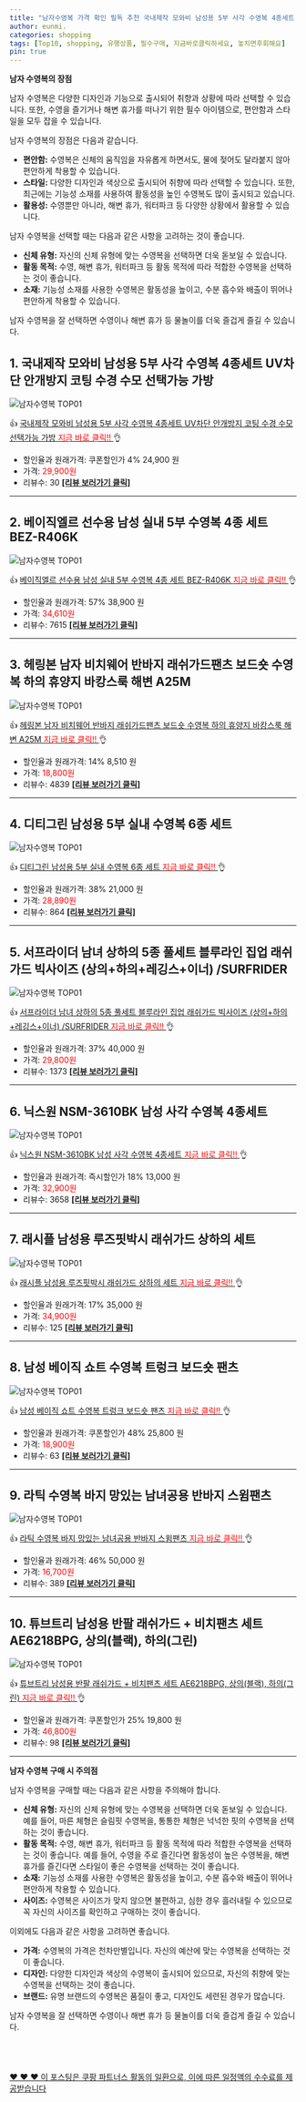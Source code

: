 ```yaml
---
title: "남자수영복 가격 확인 필독 추천 국내제작 모와비 남성용 5부 사각 수영복 4종세트 UV차단 안개방지 코팅 수경 수모 선택가능 가방 비교 장점 구매가이드"
author: eunmi.
categories: shopping
tags: [Top10, shopping, 유행상품, 필수구매, 지금바로클릭하세요, 놓치면후회해요]
pin: true
---
```

**남자 수영복의 장점**

남자 수영복은 다양한 디자인과 기능으로 출시되어 취향과 상황에 따라 선택할 수 있습니다. 또한, 수영을 즐기거나 해변 휴가를 떠나기 위한 필수 아이템으로, 편안함과 스타일을 모두 잡을 수 있습니다.

남자 수영복의 장점은 다음과 같습니다.

* **편안함:** 수영복은 신체의 움직임을 자유롭게 하면서도, 물에 젖어도 달라붙지 않아 편안하게 착용할 수 있습니다.
* **스타일:** 다양한 디자인과 색상으로 출시되어 취향에 따라 선택할 수 있습니다. 또한, 최근에는 기능성 소재를 사용하여 활동성을 높인 수영복도 많이 출시되고 있습니다.
* **활용성:** 수영뿐만 아니라, 해변 휴가, 워터파크 등 다양한 상황에서 활용할 수 있습니다.

남자 수영복을 선택할 때는 다음과 같은 사항을 고려하는 것이 좋습니다.

* **신체 유형:** 자신의 신체 유형에 맞는 수영복을 선택하면 더욱 돋보일 수 있습니다.
* **활동 목적:** 수영, 해변 휴가, 워터파크 등 활동 목적에 따라 적합한 수영복을 선택하는 것이 좋습니다.
* **소재:** 기능성 소재를 사용한 수영복은 활동성을 높이고, 수분 흡수와 배출이 뛰어나 편안하게 착용할 수 있습니다.

남자 수영복을 잘 선택하면 수영이나 해변 휴가 등 물놀이를 더욱 즐겁게 즐길 수 있습니다.

   

## 1. 국내제작 모와비 남성용 5부 사각 수영복 4종세트 UV차단 안개방지 코팅 수경 수모 선택가능 가방

![남자수영복 TOP01](https://thumbnail10.coupangcdn.com/thumbnails/remote/230x230ex/image/vendor_inventory/ee8a/e1419799329450eb21a97cd14ed8d68b72173905d65dd5fdc2fb06f20d92.jpg)


👍 [국내제작 모와비 남성용 5부 사각 수영복 4종세트 UV차단 안개방지 코팅 수경 수모 선택가능 가방 <font color=red> 지금 바로 클릭!! </font> ](https://link.coupang.com/re/AFFSDP?lptag=AF3617701&subid=GithubCoopas&pageKey=5803413778&traceid=V0-153&itemId=9960910697&vendorItemId=77244046842) 👌 


- 할인율과 원래가격: 쿠폰할인가 4%  24,900   원
- 가격: <span style='color:red'>29,900원</span>
- 리뷰수: 30  [**[리뷰 보러가기 클릭]**](https://link.coupang.com/re/AFFSDP?lptag=AF3617701&subid=GithubCoopas&pageKey=5803413778&traceid=V0-153&itemId=9960910697&vendorItemId=77244046842)

---


   

## 2. 베이직엘르 선수용 남성 실내 5부 수영복 4종 세트 BEZ-R406K

![남자수영복 TOP01](https://thumbnail10.coupangcdn.com/thumbnails/remote/230x230ex/image/retail/images/2018/11/06/18/1/4b2f7366-a018-4f68-badb-5f6e7889c161.jpg)


👍 [베이직엘르 선수용 남성 실내 5부 수영복 4종 세트 BEZ-R406K <font color=red> 지금 바로 클릭!! </font> ](https://link.coupang.com/re/AFFSDP?lptag=AF3617701&subid=GithubCoopas&pageKey=153717501&traceid=V0-153&itemId=443347052&vendorItemId=4098581977) 👌 


- 할인율과 원래가격: 57%  38,900   원
- 가격: <span style='color:red'>34,610원</span>
- 리뷰수: 7615  [**[리뷰 보러가기 클릭]**](https://link.coupang.com/re/AFFSDP?lptag=AF3617701&subid=GithubCoopas&pageKey=153717501&traceid=V0-153&itemId=443347052&vendorItemId=4098581977)

---


   

## 3. 헤링본 남자 비치웨어 반바지 래쉬가드팬츠 보드숏 수영복 하의 휴양지 바캉스룩 해변 A25M

![남자수영복 TOP01](https://thumbnail7.coupangcdn.com/thumbnails/remote/230x230ex/image/vendor_inventory/c952/d7074c9a568a45b49182161806c0a6dda4e4626e5156d3a3fa1b8988870c.jpg)


👍 [헤링본 남자 비치웨어 반바지 래쉬가드팬츠 보드숏 수영복 하의 휴양지 바캉스룩 해변 A25M <font color=red> 지금 바로 클릭!! </font> ](https://link.coupang.com/re/AFFSDP?lptag=AF3617701&subid=GithubCoopas&pageKey=1846867941&traceid=V0-153&itemId=3139515018&vendorItemId=71127153495) 👌 


- 할인율과 원래가격: 14%  8,510   원
- 가격: <span style='color:red'>18,800원</span>
- 리뷰수: 4839  [**[리뷰 보러가기 클릭]**](https://link.coupang.com/re/AFFSDP?lptag=AF3617701&subid=GithubCoopas&pageKey=1846867941&traceid=V0-153&itemId=3139515018&vendorItemId=71127153495)

---


   

## 4. 디티그린 남성용 5부 실내 수영복 6종 세트

![남자수영복 TOP01](https://thumbnail6.coupangcdn.com/thumbnails/remote/230x230ex/image/vendor_inventory/d55b/1014021d3761c69a8087ab5ede256e31b46071eb66a9b5b405658eb1e89d.jpg)


👍 [디티그린 남성용 5부 실내 수영복 6종 세트 <font color=red> 지금 바로 클릭!! </font> ](https://link.coupang.com/re/AFFSDP?lptag=AF3617701&subid=GithubCoopas&pageKey=7279543835&traceid=V0-153&itemId=18582445222&vendorItemId=85924671732) 👌 


- 할인율과 원래가격: 38%  21,000   원
- 가격: <span style='color:red'>28,890원</span>
- 리뷰수: 864  [**[리뷰 보러가기 클릭]**](https://link.coupang.com/re/AFFSDP?lptag=AF3617701&subid=GithubCoopas&pageKey=7279543835&traceid=V0-153&itemId=18582445222&vendorItemId=85924671732)

---


   

## 5. 서프라이더 남녀 상하의 5종 풀세트 블루라인 집업 래쉬가드 빅사이즈 (상의+하의+레깅스+이너) /SURFRIDER

![남자수영복 TOP01](https://thumbnail9.coupangcdn.com/thumbnails/remote/230x230ex/image/vendor_inventory/f571/3eebdfdf0f910e0b4bd480bd551049edc8d048400d9ea3c25945520fb193.jpg)


👍 [서프라이더 남녀 상하의 5종 풀세트 블루라인 집업 래쉬가드 빅사이즈 (상의+하의+레깅스+이너) /SURFRIDER <font color=red> 지금 바로 클릭!! </font> ](https://link.coupang.com/re/AFFSDP?lptag=AF3617701&subid=GithubCoopas&pageKey=7219727768&traceid=V0-153&itemId=18292211143&vendorItemId=85437892063) 👌 


- 할인율과 원래가격: 37%  40,000   원
- 가격: <span style='color:red'>29,800원</span>
- 리뷰수: 1373  [**[리뷰 보러가기 클릭]**](https://link.coupang.com/re/AFFSDP?lptag=AF3617701&subid=GithubCoopas&pageKey=7219727768&traceid=V0-153&itemId=18292211143&vendorItemId=85437892063)

---


   

## 6. 닉스원 NSM-3610BK 남성 사각 수영복 4종세트

![남자수영복 TOP01](https://thumbnail10.coupangcdn.com/thumbnails/remote/230x230ex/image/vendor_inventory/412c/8c28de0b7fc3a4bc17f4dd14a72e84a51011b8a301321de206b1695b8d02.jpg)


👍 [닉스원 NSM-3610BK 남성 사각 수영복 4종세트 <font color=red> 지금 바로 클릭!! </font> ](https://link.coupang.com/re/AFFSDP?lptag=AF3617701&subid=GithubCoopas&pageKey=13974888&traceid=V0-153&itemId=57856930&vendorItemId=3090723161) 👌 


- 할인율과 원래가격: 즉시할인가 18%  13,000   원
- 가격: <span style='color:red'>32,900원</span>
- 리뷰수: 3658  [**[리뷰 보러가기 클릭]**](https://link.coupang.com/re/AFFSDP?lptag=AF3617701&subid=GithubCoopas&pageKey=13974888&traceid=V0-153&itemId=57856930&vendorItemId=3090723161)

---


   

## 7. 래시플 남성용 루즈핏박시 래쉬가드 상하의 세트

![남자수영복 TOP01](https://thumbnail9.coupangcdn.com/thumbnails/remote/230x230ex/image/retail/images/548942759154118-e2a8f875-c15a-4d95-92b4-321d4ba31e02.jpg)


👍 [래시플 남성용 루즈핏박시 래쉬가드 상하의 세트 <font color=red> 지금 바로 클릭!! </font> ](https://link.coupang.com/re/AFFSDP?lptag=AF3617701&subid=GithubCoopas&pageKey=235727619&traceid=V0-153&itemId=747967893&vendorItemId=4888497748) 👌 


- 할인율과 원래가격: 17%  35,000   원
- 가격: <span style='color:red'>34,900원</span>
- 리뷰수: 125  [**[리뷰 보러가기 클릭]**](https://link.coupang.com/re/AFFSDP?lptag=AF3617701&subid=GithubCoopas&pageKey=235727619&traceid=V0-153&itemId=747967893&vendorItemId=4888497748)

---


   

## 8. 남성 베이직 쇼트 수영복 트렁크 보드숏 팬츠

![남자수영복 TOP01](https://thumbnail10.coupangcdn.com/thumbnails/remote/230x230ex/image/vendor_inventory/cc2c/b21e43a5a61719d331997d2fa918c15b2ac718358f115846f2a8ad8981e9.png)


👍 [남성 베이직 쇼트 수영복 트렁크 보드숏 팬츠 <font color=red> 지금 바로 클릭!! </font> ](https://link.coupang.com/re/AFFSDP?lptag=AF3617701&subid=GithubCoopas&pageKey=7284491652&traceid=V0-153&itemId=18604889328&vendorItemId=85740827224) 👌 


- 할인율과 원래가격: 쿠폰할인가 48%  25,800   원
- 가격: <span style='color:red'>18,900원</span>
- 리뷰수: 63  [**[리뷰 보러가기 클릭]**](https://link.coupang.com/re/AFFSDP?lptag=AF3617701&subid=GithubCoopas&pageKey=7284491652&traceid=V0-153&itemId=18604889328&vendorItemId=85740827224)

---


   

## 9. 라틱 수영복 바지 망있는 남녀공용 반바지 스윔팬츠

![남자수영복 TOP01](https://thumbnail6.coupangcdn.com/thumbnails/remote/230x230ex/image/vendor_inventory/03a3/82e01bf3c864dc1dc88a1eabb1f9acb3b49b21b263142e6d1ba5b31b651b.jpg)


👍 [라틱 수영복 바지 망있는 남녀공용 반바지 스윔팬츠 <font color=red> 지금 바로 클릭!! </font> ](https://link.coupang.com/re/AFFSDP?lptag=AF3617701&subid=GithubCoopas&pageKey=7180634898&traceid=V0-153&itemId=18109583966&vendorItemId=85427456001) 👌 


- 할인율과 원래가격: 46%  50,000   원
- 가격: <span style='color:red'>16,700원</span>
- 리뷰수: 389  [**[리뷰 보러가기 클릭]**](https://link.coupang.com/re/AFFSDP?lptag=AF3617701&subid=GithubCoopas&pageKey=7180634898&traceid=V0-153&itemId=18109583966&vendorItemId=85427456001)

---


   

## 10. 튜브트리 남성용 반팔 래쉬가드 + 비치팬츠 세트 AE6218BPG, 상의(블랙), 하의(그린)

![남자수영복 TOP01](https://thumbnail10.coupangcdn.com/thumbnails/remote/230x230ex/image/retail/images/3143229603543118-086b56fd-c5bb-4433-a66e-d4674046c3a7.jpg)


👍 [튜브트리 남성용 반팔 래쉬가드 + 비치팬츠 세트 AE6218BPG, 상의(블랙), 하의(그린) <font color=red> 지금 바로 클릭!! </font> ](https://link.coupang.com/re/AFFSDP?lptag=AF3617701&subid=GithubCoopas&pageKey=1731039588&traceid=V0-153&itemId=3419143991&vendorItemId=71405713732) 👌 


- 할인율과 원래가격: 쿠폰할인가 25%  19,800   원
- 가격: <span style='color:red'>46,800원</span>
- 리뷰수: 98  [**[리뷰 보러가기 클릭]**](https://link.coupang.com/re/AFFSDP?lptag=AF3617701&subid=GithubCoopas&pageKey=1731039588&traceid=V0-153&itemId=3419143991&vendorItemId=71405713732)

---
**남자 수영복 구매 시 주의점**

남자 수영복을 구매할 때는 다음과 같은 사항을 주의해야 합니다.

* **신체 유형:** 자신의 신체 유형에 맞는 수영복을 선택하면 더욱 돋보일 수 있습니다. 예를 들어, 마른 체형은 슬림핏 수영복을, 통통한 체형은 넉넉한 핏의 수영복을 선택하는 것이 좋습니다.
* **활동 목적:** 수영, 해변 휴가, 워터파크 등 활동 목적에 따라 적합한 수영복을 선택하는 것이 좋습니다. 예를 들어, 수영을 주로 즐긴다면 활동성이 높은 수영복을, 해변 휴가를 즐긴다면 스타일이 좋은 수영복을 선택하는 것이 좋습니다.
* **소재:** 기능성 소재를 사용한 수영복은 활동성을 높이고, 수분 흡수와 배출이 뛰어나 편안하게 착용할 수 있습니다.
* **사이즈:** 수영복은 사이즈가 맞지 않으면 불편하고, 심한 경우 흘러내릴 수 있으므로 꼭 자신의 사이즈를 확인하고 구매하는 것이 좋습니다.

이외에도 다음과 같은 사항을 고려하면 좋습니다.

* **가격:** 수영복의 가격은 천차만별입니다. 자신의 예산에 맞는 수영복을 선택하는 것이 좋습니다.
* **디자인:** 다양한 디자인과 색상의 수영복이 출시되어 있으므로, 자신의 취향에 맞는 수영복을 선택하는 것이 좋습니다.
* **브랜드:** 유명 브랜드의 수영복은 품질이 좋고, 디자인도 세련된 경우가 많습니다.

남자 수영복을 잘 선택하면 수영이나 해변 휴가 등 물놀이를 더욱 즐겁게 즐길 수 있습니다.<br><br><br><br><br> [ ❤ ❤ ❤ 이 포스팅은 쿠팡 파트너스 활동의 일환으로, 이에 따른 일정액의 수수료를 제공받습니다](https://link.coupang.com/a/bcEFyh)